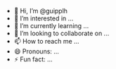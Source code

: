 - 👋 Hi, I’m @guipplh
- 👀 I’m interested in ...
- 🌱 I’m currently learning ...
- 💞️ I’m looking to collaborate on ...
- 📫 How to reach me ...
- 😄 Pronouns: ...
- ⚡ Fun fact: ...

<!---
guipplh/guipplh is a ✨ special ✨ repository because its `README.md` (this file) appears on your GitHub profile.
You can click the Preview link to take a look at your changes.
--->
